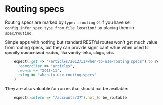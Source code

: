# Routing specs

Routing specs are marked by `type: :routing` or if you have set
`config.infer_spec_type_from_file_location!` by placing them in `spec/routing`.

Simple apps with nothing but standard RESTful routes won't get much value from
routing specs, but they can provide significant value when used to specify
customized routes, like vanity links, slugs, etc.

```ruby
    expect(:get => "/articles/2012/11/when-to-use-routing-specs").to route_to(
      :controller => "articles",
      :month => "2012-11",
      :slug => "when-to-use-routing-specs"
    )
```

They are also valuable for routes that should not be available:

```ruby
    expect(:delete => "/accounts/37").not_to be_routable
```
